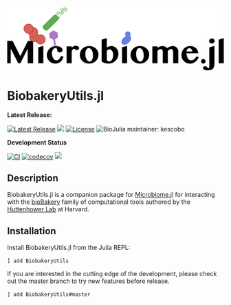 ![Microbiome.jl logo](https://github.com/BioJulia/Microbiome.jl/blob/master/logo.png)

# BiobakeryUtils.jl

**Latest Release:**

[![Latest Release](https://img.shields.io/github/release/BioJulia/BiobakeryUtils.jl.svg)](https://github.com/BioJulia/BiobakeryUtils.jl/releases/latest)
[![](https://img.shields.io/badge/docs-stable-blue.svg)](http://biojulia.net/BiobakeryUtils.jl/stable/)
[![License](https://img.shields.io/badge/license-MIT-green.svg)](https://github.com/BioJulia/BiobakeryUtils.jl/blob/master/LICENSE)
![BioJulia maintainer: kescobo](https://img.shields.io/badge/BioJulia%20Maintainer-kescobo-blue.svg)

**Development Status**

[![CI](https://github.com/BioJulia/BiobakeryUtils.jl/workflows/CI/badge.svg)](https://github.com/BioJulia/BiobakeryUtils.jl/actions?query=workflow%3ACI)
[![codecov](https://codecov.io/gh/BioJulia/BiobakeryUtils.jl/branch/main/graph/badge.svg?token=F6TAE5dppU)](https://codecov.io/gh/BioJulia/BiobakeryUtils.jl)
[![](https://img.shields.io/badge/docs-latest-blue.svg)](http://biojulia.net/BiobakeryUtils.jl/dev/)

## Description

BiobakeryUtils.jl is a companion package for [Microbiome.jl](https://github.com/BioJulia/Microbiome.jl)
for interacting with the [bioBakery](https://github.com/biobakery/biobakery/wiki)
family of computational tools
authored by the [Huttenhower Lab](http://huttenhower.sph.harvard.edu/) at Harvard.

## Installation

Install BiobakeryUtils.jl from the Julia REPL:

```
] add BiobakeryUtils
```

If you are interested in the cutting edge of the development, please check out
the master branch to try new features before release.

```
] add BiobakeryUtils#master
```
